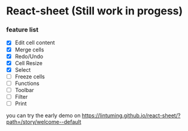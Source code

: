 # React-sheet (Still work in progess)

### feature list

- [x] Edit cell content
- [x] Merge cells
- [x] Redo/Undo
- [x] Cell Resize
- [x] Select
- [ ] Freeze cells
- [ ] Functions
- [ ] Toolbar
- [ ] Filter
- [ ] Print

you can try the early demo on https://lintuming.github.io/react-sheet/?path=/story/welcome--default

